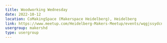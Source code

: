 ```yaml
---
title: Woodworking Wednesday
date: 2022-10-12
location: CoMakingSpace (Makerspace Heidelberg), Heidelberg
link: https://www.meetup.com/Heidelberg-Makers-Meetup/events/wqgjssydcnbqb/
usergroup: makershd
type: usergroup
---
```

